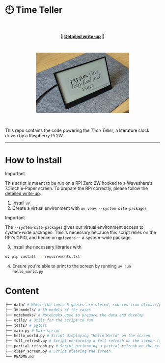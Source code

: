 # :clock10: Time Teller

<br>

<p align="center">🚀 <a href="https://time-teller.arthurgassner.ch"><strong>Detailed write-up</strong></a> 🚀</p>

<br>


<p align="center"><img src="img/clock.jpg" width="60%"><p>

<br> 

This repo contains the code powering the _Time Teller_, a literature clock driven by a Raspberry Pi 2W.

---

# How to install

> [!IMPORTANT]
> This script is meant to be run on a RPi Zero 2W hooked to a Waveshare’s 7.5inch e-Paper screen.
> To prepare the RPi correctly, please follow the [detailed write-up](https://time-teller.arthurgassner.ch).

1. Install [`uv`](https://docs.astral.sh/uv/)
2. Create a virtual environment with `uv venv --system-site-packages`

> [!IMPORTANT]
> The `--system-site-packages` gives our virtual environment access to system-wide packages.
> This is necessary because this script relies on the RPi's GPIO, and hence on `gpiozero` -- a system-wide package.

3. Install the necessary libraries with

```bash
uv pip install -r requirements.txt
```

4. Ensure you're able to print to the screen by running `uv run hello_world.py`

# Content

```bash
├── data/ # Where the fonts & quotes are stored, sourced from https://github.com/JohannesNE/literature-clock and https://fonts.google.com/
├── 3d-models/ # 3D models of the cases
├── notebooks/ # Notebooks used to prepare the data and develop
├── utils/ # Utils for the script to run
├── tests/ # pytest
├── main.py # Main script
├── hello_world.py # Script displaying "Hello World" on the screen
├── full_refresh.py # Script performing a full refresh on the screen (see https://time-teller.arthurgassner.ch/#step-3-display-something-on-the-screen)
├── partial_refresh.py # Script performing a partial refresh on the screen (see https://time-teller.arthurgassner.ch/#step-3-display-something-on-the-screen)
├── clear_screen.py # Script clearing the screen
└── README.md 
```
